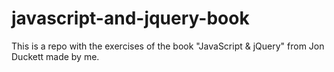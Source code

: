 # javascript-and-jquery-book
This is a repo with the exercises of the book "JavaScript &amp; jQuery" from Jon Duckett made by me.
